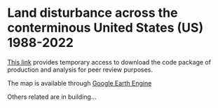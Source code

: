 # Land disturbance across the conterminous United States (US) 1988-2022

[This link](https://uconn-my.sharepoint.com/:u:/g/personal/shi_qiu_uconn_edu/EXBjYwosJTxLq_yCl7sJ2noB-2vNotkDmsGhjHfrOo8lSg?e=naegS9) provides temporary access to download the code package of production and analysis for peer review purposes.

The map is available through [Google Earth Engine](https://ee-gers.projects.earthengine.app/view/us-disturbance)

Others related are in building...
